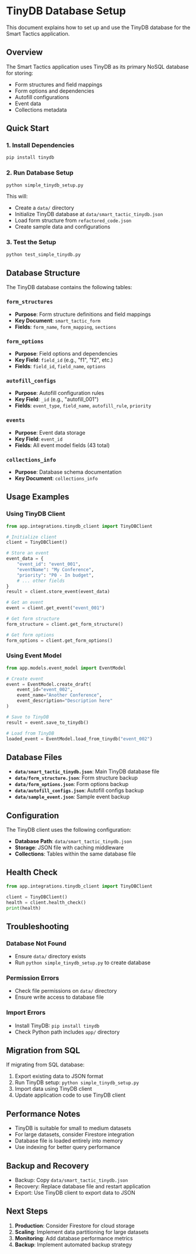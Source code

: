 # TinyDB Database Setup

This document explains how to set up and use the TinyDB database for the Smart Tactics application.

## Overview

The Smart Tactics application uses TinyDB as its primary NoSQL database for storing:
- Form structures and field mappings
- Form options and dependencies
- Autofill configurations
- Event data
- Collections metadata

## Quick Start

### 1. Install Dependencies

```bash
pip install tinydb
```

### 2. Run Database Setup

```bash
python simple_tinydb_setup.py
```

This will:
- Create a `data/` directory
- Initialize TinyDB database at `data/smart_tactic_tinydb.json`
- Load form structure from `refactored_code.json`
- Create sample data and configurations

### 3. Test the Setup

```bash
python test_simple_tinydb.py
```

## Database Structure

The TinyDB database contains the following tables:

### `form_structures`
- **Purpose**: Form structure definitions and field mappings
- **Key Document**: `smart_tactic_form`
- **Fields**: `form_name`, `form_mapping`, `sections`

### `form_options`
- **Purpose**: Field options and dependencies
- **Key Field**: `field_id` (e.g., "f1", "f2", etc.)
- **Fields**: `field_id`, `field_name`, `options`

### `autofill_configs`
- **Purpose**: Autofill configuration rules
- **Key Field**: `_id` (e.g., "autofill_001")
- **Fields**: `event_type`, `field_name`, `autofill_rule`, `priority`

### `events`
- **Purpose**: Event data storage
- **Key Field**: `event_id`
- **Fields**: All event model fields (43 total)

### `collections_info`
- **Purpose**: Database schema documentation
- **Key Document**: `collections_info`

## Usage Examples

### Using TinyDB Client

```python
from app.integrations.tinydb_client import TinyDBClient

# Initialize client
client = TinyDBClient()

# Store an event
event_data = {
    "event_id": "event_001",
    "eventName": "My Conference",
    "priority": "P0 - In budget",
    # ... other fields
}
result = client.store_event(event_data)

# Get an event
event = client.get_event("event_001")

# Get form structure
form_structure = client.get_form_structure()

# Get form options
form_options = client.get_form_options()
```

### Using Event Model

```python
from app.models.event_model import EventModel

# Create event
event = EventModel.create_draft(
    event_id="event_002",
    event_name="Another Conference",
    event_description="Description here"
)

# Save to TinyDB
result = event.save_to_tinydb()

# Load from TinyDB
loaded_event = EventModel.load_from_tinydb("event_002")
```

## Database Files

- **`data/smart_tactic_tinydb.json`**: Main TinyDB database file
- **`data/form_structure.json`**: Form structure backup
- **`data/form_options.json`**: Form options backup
- **`data/autofill_configs.json`**: Autofill configs backup
- **`data/sample_event.json`**: Sample event backup

## Configuration

The TinyDB client uses the following configuration:

- **Database Path**: `data/smart_tactic_tinydb.json`
- **Storage**: JSON file with caching middleware
- **Collections**: Tables within the same database file

## Health Check

```python
from app.integrations.tinydb_client import TinyDBClient

client = TinyDBClient()
health = client.health_check()
print(health)
```

## Troubleshooting

### Database Not Found
- Ensure `data/` directory exists
- Run `python simple_tinydb_setup.py` to create database

### Permission Errors
- Check file permissions on `data/` directory
- Ensure write access to database file

### Import Errors
- Install TinyDB: `pip install tinydb`
- Check Python path includes `app/` directory

## Migration from SQL

If migrating from SQL database:

1. Export existing data to JSON format
2. Run TinyDB setup: `python simple_tinydb_setup.py`
3. Import data using TinyDB client
4. Update application code to use TinyDB client

## Performance Notes

- TinyDB is suitable for small to medium datasets
- For large datasets, consider Firestore integration
- Database file is loaded entirely into memory
- Use indexing for better query performance

## Backup and Recovery

- Backup: Copy `data/smart_tactic_tinydb.json`
- Recovery: Replace database file and restart application
- Export: Use TinyDB client to export data to JSON

## Next Steps

1. **Production**: Consider Firestore for cloud storage
2. **Scaling**: Implement data partitioning for large datasets
3. **Monitoring**: Add database performance metrics
4. **Backup**: Implement automated backup strategy

